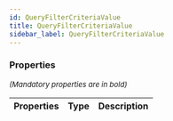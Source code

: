 ```yaml
---
id: QueryFilterCriteriaValue
title: QueryFilterCriteriaValue
sidebar_label: QueryFilterCriteriaValue
---
```




### Properties

<font size="2"><i>(Mandatory properties are in bold)</i></font>

| Properties | Type | Description |
| --------- | ---- | ----------- |
